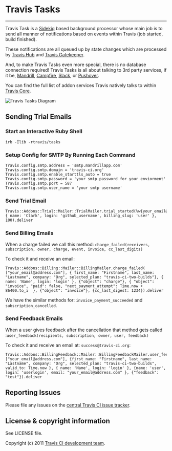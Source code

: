 # Travis Tasks
**************************

Travis Task is a [Sidekiq](http://sidekiq.org/) based background processor whose main job is to send all manner of notifications based on events within Travis (job started, build finished).

These notifications are all queued up by state changes which are processed by [Travis Hub](https://github.com/travis-ci/travis-hub) and [Travis Gatekeeper](https://github.com/travis-ci/travis-gatekeeper).

And, to make Travis Tasks even more special, there is no database connection required! Travis Tasks is all about talking to 3rd party services, if it be, [Mandrill](https://mandrillapp.com), [Campfire](http://campfirenow.com/), [Slack](http://slack.com/), or [Pushover](https://pushover.net/).

You can find the full list of addon services Travis natively talks to within [Travis Core](https://github.com/travis-ci/travis-core/tree/master/lib/travis/addons).

![Travis Tasks Diagram](/img/diagram.jpg)

## Sending Trial Emails

### Start an Interactive Ruby Shell
```
irb -Ilib -rtravis/tasks
```

### Setup Config for SMTP By Running Each Command
```
Travis.config.smtp.address = 'smtp.mandrillapp.com'
Travis.config.smtp.domain = 'travis-ci.org'
Travis.config.smtp.enable_starttls_auto = true
Travis.config.smtp.password = 'your smtp password for your enviorment'
Travis.config.smtp.port = 587
Travis.config.smtp.user_name = 'your smtp username'
```
### Send Trial Email
```
Travis::Addons::Trial::Mailer::TrialMailer.trial_started(%w{your_email@address.com}, { name: 'Clark', login: 'github_username', billing_slug: 'user' }, 100).deliver
```

### Send Billing Emails
When a charge failed we call this method: `charge_failed(receivers, subscription, owner, charge, event, invoice, cc_last_digits)`

To check it and receive an email:

```
Travis::Addons::Billing::Mailer::BillingMailer.charge_failed( ["your_email@address.com"], { first_name: "Firstname", last_name: "Lastname", company: "Org", selected_plan: "travis-ci-two-builds"}, { name: 'Name', login: 'login' }, {"object": "charge"}, { "object": "invoice", "paid": false, "next_payment_attempt": Time.now + 86400.to_i  }, {"object": "invoice"}, {cc_last_digest: 1234}).deliver
```

We have the similar methods for: `invoice_payment_succeeded` and `subscription_cancelled`.

### Send Feedback Emails

When a user gives feedback after the cancellation that method gets called :`user_feedback(recipients, subscription, owner, user, feedback)`

To check it and receive an email at: `success@travis-ci.org`:

```
Travis::Addons::BillingFeedback::Mailer::BillingFeedbackMailer.user_feedback( ["your_email@address.com"], {first_name: "Firstname", last_name: "Lastname", company: "Org", selected_plan: "travis-ci-two-builds", valid_to: Time.now }, { name: 'Name', login: 'login' }, {name: 'user', login: 'userlogin', email: "your_email@address.com" }, {"feedback": "test"}).deliver
```


## Reporting Issues

Please file any issues on the [central Travis CI issue tracker](https://github.com/travis-ci/travis-ci/issues).

## License & copyright information ##

See LICENSE file.

Copyright (c) 2011 [Travis CI development team](https://github.com/travis-ci).
